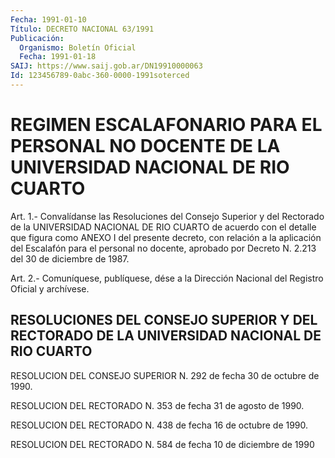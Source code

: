 ```yaml
---
Fecha: 1991-01-10
Título: DECRETO NACIONAL 63/1991
Publicación:
  Organismo: Boletín Oficial
  Fecha: 1991-01-18
SAIJ: https://www.saij.gob.ar/DN19910000063
Id: 123456789-0abc-360-0000-1991soterced
---
```

# REGIMEN ESCALAFONARIO PARA EL PERSONAL NO DOCENTE DE LA UNIVERSIDAD NACIONAL DE RIO CUARTO

<a id="1"></a>
Art.  1.- Convalídanse las Resoluciones del Consejo Superior y del Rectorado  de  la UNIVERSIDAD NACIONAL DE RIO CUARTO de acuerdo con el detalle que figura  como  ANEXO  I del presente decreto, con relación  a  la  aplicación  del  Escalafón  para  el  personal  no docente,  aprobado  por  Decreto N. 2.213 del 30  de  diciembre  de 1987.

<a id="2"></a>
Art. 2.- Comuníquese, publíquese, dése a la Dirección Nacional del Registro Oficial y archívese.

## RESOLUCIONES DEL CONSEJO SUPERIOR Y DEL RECTORADO DE LA UNIVERSIDAD NACIONAL DE RIO CUARTO

<a id="1"></a>
RESOLUCION  DEL CONSEJO SUPERIOR N. 292 de fecha 30 de octubre de 1990.

RESOLUCION DEL RECTORADO N. 353 de fecha 31 de agosto de 1990.

RESOLUCION DEL RECTORADO N. 438 de fecha 16 de octubre de 1990.

RESOLUCION DEL RECTORADO N. 584 de fecha 10 de diciembre de 1990
